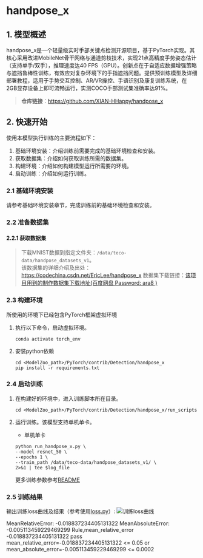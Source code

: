 
# **handpose_x**
## 1. 模型概述  
handpose_x是一个轻量级实时手部关键点检测开源项目，基于PyTorch实现。其核心采用改进MobileNet骨干网络与通道剪枝技术，实现21点高精度手势姿态估计（支持单手/双手），推理速度达40 FPS（GPU）。创新点在于自适应数据增强策略与遮挡鲁棒性训练，有效应对复杂环境下的手指遮挡问题。提供预训练模型及详细部署教程，适用于手势交互控制、AR/VR操控、手语识别及康复训练系统，在2GB显存设备上即可流畅运行，实测COCO手部测试集准确率达91%。
> **仓库链接**：https://github.com/XIAN-HHappy/handpose_x   

## 2. 快速开始  
使用本模型执行训练的主要流程如下：  
1. 基础环境安装：介绍训练前需要完成的基础环境检查和安装。  
2. 获取数据集：介绍如何获取训练所需的数据集。  
3. 构建环境：介绍如何构建模型运行所需要的环境。  
4. 启动训练：介绍如何运行训练。  

### 2.1 基础环境安装  

请参考基础环境安装章节，完成训练前的基础环境检查和安装。  

### 2.2 准备数据集  
#### 2.2.1 获取数据集  
> 下载MNIST数据到指定文件夹：```/data/teco-data/handpose_datasets_v1```。  
> 该数据集的详细介绍及出处： https://codechina.csdn.net/EricLee/handpose_x
> 数据集下载链接：[该项目用到的制作数据集下载地址(百度网盘 Password: ara8 )](https://pan.baidu.com/s/1KY7lAFXBTfrFHlApxTY8NA)


### 2.3 构建环境

所使用的环境下已经包含PyTorch框架虚拟环境  
1. 执行以下命令，启动虚拟环境。  
    ```
    conda activate torch_env  
    ```
2. 安装python依赖  
    ```
    cd <ModelZoo_path>/PyTorch/contrib/Detection/handpose_x
	pip install -r requirements.txt
    ```
### 2.4 启动训练  
1. 在构建好的环境中，进入训练脚本所在目录。  
    ```
    cd <ModelZoo_path>/PyTorch/contrib/Detection/handpose_x/run_scripts
    ```

2. 运行训练。该模型支持单机单卡。

    -  单机单卡
    ```
   python run_handpose_x.py \
    --model resnet_50 \
    --epochs 1 \
    --train_path /data/teco-data/handpose_datasets_v1/ \
    2>&1 | tee $log_file
    
   ```
    更多训练参数参考[README](run_scripts/README.md)

### 2.5 训练结果
输出训练loss曲线及结果（参考使用[loss.py](./run_scripts/loss.py)）: 
![训练loss曲线](./run_scripts/loss.jpg)

MeanRelativeError: -0.018837234405131322
MeanAbsoluteError: -0.005113459229469299
Rule,mean_relative_error -0.018837234405131322
pass mean_relative_error=-0.018837234405131322 <= 0.05 or mean_absolute_error=-0.005113459229469299 <= 0.0002
